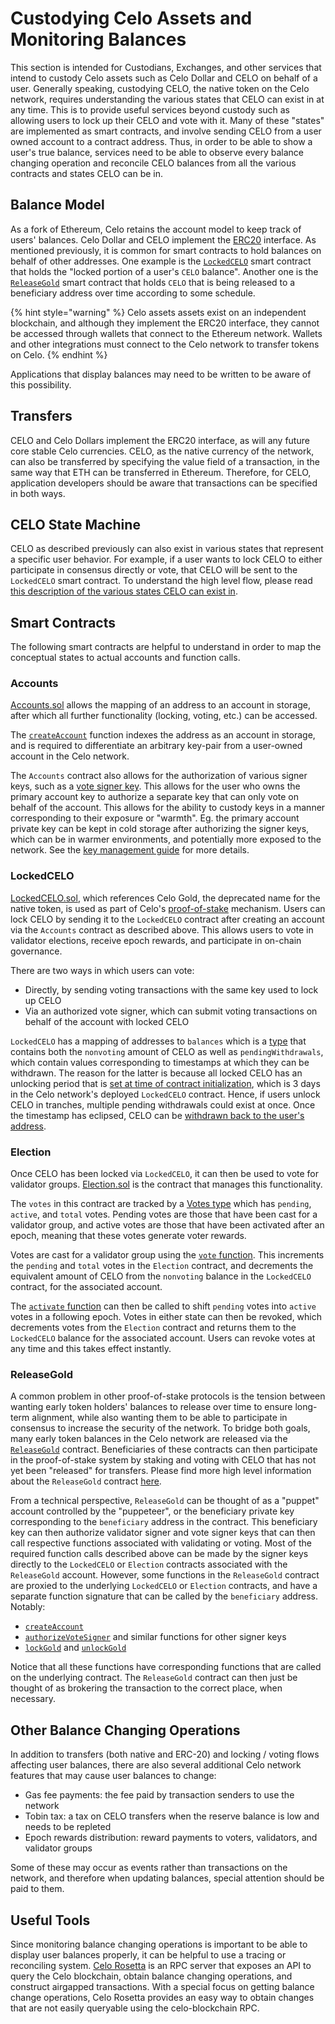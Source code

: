 # Custodying Celo Assets and Monitoring Balances

This section is intended for Custodians, Exchanges, and other services that intend to custody Celo assets such as Celo Dollar and CELO on behalf of a user. Generally speaking, custodying CELO, the native token on the Celo network, requires understanding the various states that CELO can exist in at any time. This is to provide useful services beyond custody such as allowing users to lock up their CELO and vote with it. Many of these "states" are implemented as smart contracts, and involve sending CELO from a user owned account to a contract address. Thus, in order to be able to show a user's true balance, services need to be able to observe every balance changing operation and reconcile CELO balances from all the various contracts and states CELO can be in.

## Balance Model

As a fork of Ethereum, Celo retains the account model to keep track of users' balances. Celo Dollar and CELO implement the [ERC20](https://github.com/ethereum/EIPs/blob/master/EIPS/eip-20.md) interface. As mentioned previously, it is common for smart contracts to hold balances on behalf of other addresses. One example is the [`LockedCELO`](../../celo-codebase/protocol/proof-of-stake/locked-gold.md) smart contract that holds the "locked portion of a user's `CELO` balance". Another one is the [`ReleaseGold`](https://github.com/celo-org/celo-monorepo/blob/master/packages/protocol/contracts/governance/ReleaseGold.sol) smart contract that holds `CELO` that is being released to a beneficiary address over time according to some schedule.

{% hint style="warning" %}
Celo assets assets exist on an independent blockchain, and although they implement the ERC20 interface, they cannot be accessed through wallets that connect to the Ethereum network. Wallets and other integrations must connect to the Celo network to transfer tokens on Celo.
{% endhint %}

Applications that display balances may need to be written to be aware of this possibility.

## Transfers

CELO and Celo Dollars implement the ERC20 interface, as will any future core stable Celo currencies. CELO, as the native currency of the network, can also be transferred by specifying the value field of a transaction, in the same way that ETH can be transferred in Ethereum. Therefore, for CELO, application developers should be aware that transactions can be specified in both ways.

## CELO State Machine

CELO as described previously can also exist in various states that represent a specific user behavior. For example, if a user wants to lock CELO to either participate in consensus directly or vote, that CELO will be sent to the `LockedCELO` smart contract. To understand the high level flow, please read [this description of the various states CELO can exist in](../../celo-codebase/protocol/proof-of-stake/locked-gold.md#locking-and-voting-flow).

## Smart Contracts

The following smart contracts are helpful to understand in order to map the conceptual states to actual accounts and function calls.

### Accounts

[Accounts.sol](https://github.com/celo-org/celo-monorepo/blob/master/packages/protocol/contracts/common/Accounts.sol) allows the mapping of an address to an account in storage, after which all further functionality (locking, voting, etc.) can be accessed. 

The [`createAccount`](https://github.com/celo-org/celo-monorepo/blob/master/packages/protocol/contracts/common/Accounts.sol#L103) function indexes the address as an account in storage, and is required to differentiate an arbitrary key-pair from a user-owned account in the Celo network.

The `Accounts` contract also allows for the authorization of various signer keys, such as a [vote signer key](https://github.com/celo-org/celo-monorepo/blob/master/packages/protocol/contracts/common/Accounts.sol#L175). This allows for the user who owns the primary account key to authorize a separate key that can only vote on behalf of the account. This allows for the ability to custody keys in a manner corresponding to their exposure or "warmth". Eg. the primary account private key can be kept in cold storage after authorizing the signer keys, which can be in warmer environments, and potentially more exposed to the network. See the [key management guide](../../operations-manual/key-management/detailed.md) for more details.

### LockedCELO

[LockedCELO.sol](https://github.com/celo-org/celo-monorepo/blob/master/packages/protocol/contracts/governance/LockedCELO.sol), which references Celo Gold, the deprecated name for the native token, is used as part of Celo's [proof-of-stake](/../../celo-codebase/protocol/proof-of-stake/README.md) mechanism. Users can lock CELO by sending it to the `LockedCELO` contract after creating an account via the `Accounts` contract as described above. This allows users to vote in validator elections, receive epoch rewards, and participate in on-chain governance.

There are two ways in which users can vote:

- Directly, by sending voting transactions with the same key used to lock up CELO
- Via an authorized vote signer, which can submit voting transactions on behalf of the account with locked CELO

`LockedCELO` has a mapping of addresses to `balances` which is a [type](https://github.com/celo-org/celo-monorepo/blob/master/packages/protocol/contracts/governance/LockedCELO.sol#L26) that contains both the `nonvoting` amount of CELO as well as `pendingWithdrawals`, which contain values corresponding to timestamps at which they can be withdrawn. The reason for the latter is because all locked CELO has an unlocking period that is [set at time of contract initialization](https://github.com/celo-org/celo-monorepo/blob/master/packages/protocol/contracts/governance/LockedCELO.sol#L78), which is 3 days in the Celo network's deployed `LockedCELO` contract. Hence, if users unlock CELO in tranches, multiple pending withdrawals could exist at once. Once the timestamp has eclipsed, CELO can be [withdrawn back to the user's address](https://github.com/celo-org/celo-monorepo/blob/master/packages/protocol/contracts/governance/LockedCELO.sol#L193).

### Election

Once CELO has been locked via `LockedCELO`, it can then be used to vote for validator groups. [Election.sol](https://github.com/celo-org/celo-monorepo/blob/master/packages/protocol/contracts/governance/Election.sol) is the contract that manages this functionality.

The `votes` in this contract are tracked by a [Votes type](https://github.com/celo-org/celo-monorepo/blob/master/packages/protocol/contracts/governance/Election.sol#L87) which has `pending`, `active`, and `total` votes. Pending votes are those that have been cast for a validator group, and active votes are those that have been activated after an epoch, meaning that these votes generate voter rewards.

Votes are cast for a validator group using the [`vote` function](https://github.com/celo-org/celo-monorepo/blob/master/packages/protocol/contracts/governance/Election.sol#L229). This increments the `pending` and `total` votes in the `Election` contract, and decrements the equivalent amount of CELO from the `nonvoting` balance in the `LockedCELO` contract, for the associated account.

The [`activate` function](https://github.com/celo-org/celo-monorepo/blob/master/packages/protocol/contracts/governance/Election.sol#L263) can then be called to shift `pending` votes into `active` votes in a following epoch. Votes in either state can then be revoked, which decrements votes from the `Election` contract and returns them to the `LockedCELO` balance for the associated account. Users can revoke votes at any time and this takes effect instantly.

### ReleaseGold

A common problem in other proof-of-stake protocols is the tension between wanting early token holders' balances to release over time to ensure long-term alignment, while also wanting them to be able to participate in consensus to increase the security of the network. To bridge both goals, many early token balances in the Celo network are released via the [`ReleaseGold`](https://github.com/celo-org/celo-monorepo/blob/master/packages/protocol/contracts/governance/ReleaseGold.sol) contract. Beneficiaries of these contracts can then participate in the proof-of-stake system by staking and voting with CELO that has not yet been "released" for transfers. Please find more high level information about the `ReleaseGold` contract [here](../../celo-holder-guide/release-gold.md).

From a technical perspective, `ReleaseGold` can be thought of as a "puppet" account controlled by the "puppeteer", or the beneficiary private key corresponding to the `beneficiary` address in the contract. This beneficiary key can then authorize validator signer and vote signer keys that can then call respective functions associated with validating or voting. Most of the required function calls described above can be made by the signer keys directly to the `LockedCELO` or `Election` contracts associated with the `ReleaseGold` account. However, some functions in the `ReleaseGold` contract are proxied to the underlying `LockedCELO` or `Election` contracts, and have a separate function signature that can be called by the `beneficiary` address. Notably:

- [`createAccount`](https://github.com/celo-org/celo-monorepo/blob/master/packages/protocol/contracts/governance/ReleaseGold.sol#L669)
- [`authorizeVoteSigner`](https://github.com/celo-org/celo-monorepo/blob/master/packages/protocol/contracts/governance/ReleaseGold.sol#L525) and similar functions for other signer keys
- [`lockGold`](https://github.com/celo-org/celo-monorepo/blob/master/packages/protocol/contracts/governance/ReleaseGold.sol#L469) and [`unlockGold`](https://github.com/celo-org/celo-monorepo/blob/master/packages/protocol/contracts/governance/ReleaseGold.sol#L477)

Notice that all these functions have corresponding functions that are called on the underlying contract. The `ReleaseGold` contract can then just be thought of as brokering the transaction to the correct place, when necessary.

## Other Balance Changing Operations

In addition to transfers (both native and ERC-20) and locking / voting flows affecting user balances, there are also several additional Celo network features that may cause user balances to change:

- Gas fee payments: the fee paid by transaction senders to use the network
- Tobin tax: a tax on CELO transfers when the reserve balance is low and needs to be repleted
- Epoch rewards distribution: reward payments to voters, validators, and validator groups

Some of these may occur as events rather than transactions on the network, and therefore when updating balances, special attention should be paid to them.

## Useful Tools

Since monitoring balance changing operations is important to be able to display user balances properly, it can be helpful to use a tracing or reconciling system. [Celo Rosetta](https://github.com/celo-org/rosetta) is an RPC server that exposes an API to query the Celo blockchain, obtain balance changing operations, and construct airgapped transactions. With a special focus on getting balance change operations, Celo Rosetta provides an easy way to obtain changes that are not easily queryable using the celo-blockchain RPC.
